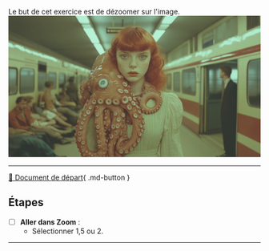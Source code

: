 <style>.md-footer{display:none;}</style>
<script>h1{display:none;}</script>
Le but de cet exercice est de dézoomer sur l'image. 
<img src="../assets/image/04_rosie_pieuvre.png">
***

[📁 Document de départ](../assets/image/04_rosie_pieuvre.png){ .md-button }   <br>

## Étapes

- [ ] **Aller dans Zoom** :
   - Sélectionner 1,5 ou 2. 

***

